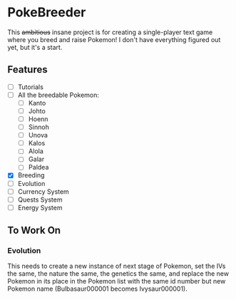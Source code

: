 # PokeBreeder
This ~~ambitious~~ insane project is for creating a single-player text game where you breed and raise Pokemon! I don't have everything figured out yet, but it's a start.

## Features
* [ ] Tutorials
* [ ] All the breedable Pokemon:
  * [ ] Kanto
  * [ ] Johto
  * [ ] Hoenn
  * [ ] Sinnoh
  * [ ] Unova
  * [ ] Kalos
  * [ ] Alola
  * [ ] Galar
  * [ ] Paldea
* [x] Breeding
* [ ] Evolution
* [ ] Currency System
* [ ] Quests System
* [ ] Energy System

## To Work On

### Evolution

This needs to create a new instance of next stage of Pokemon, set the IVs the same, the nature the same, the genetics the same, and replace the new Pokemon in its place in the Pokemon list with the same id number but new Pokemon name (Bulbasaur000001 becomes Ivysaur000001).
